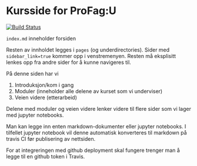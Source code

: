 # Kursside for ProFag:U
[![Build Status](https://travis-ci.com/uio-profag/u.svg?branch=master)](https://travis-ci.com/uio-profag/u)

`index.md` inneholder forsiden

Resten av innholdet legges i `pages` (og underdirectories). Sider med `sidebar_link=true` kommer opp i venstremenyen. Resten må eksplisitt lenkes opp fra andre sider for å kunne navigeres til. 

På denne siden har vi 

1. Introduksjon/kom i gang 
2. Moduler (inneholder alle delene av kurset som vi underviser)
3. Veien videre (etterarbeid)

Delene med moduler og veien videre lenker videre til flere sider som vi lager med jupyter notebooks. 

Man kan legge inn enten markdown-dokumenter eller jupyter notebooks. I tilfellet jupyter notebook vil denne automatisk konverteres til markdown på travis CI før publisering av nettsiden. 

For at integreringen med github deployment skal fungere trenger man å legge til en github token i Travis. 
